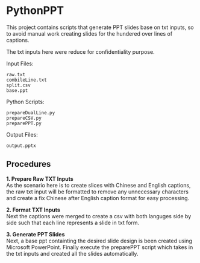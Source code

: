 # PythonPPT
This project contains scripts that generate PPT slides base on txt inputs, so to avoid manual work creating slides for the hundered over lines of captions.  

The txt inputs here were reduce for confidentiality purpose.

Input Files:  
```
raw.txt  
combileLine.txt  
split.csv  
base.ppt
```
Python Scripts:  
```
prepareDualLine.py  
prepareCSV.py  
preparePPT.py  
```
Output Files:   
```
output.pptx  
```

## Procedures
__1. Prepare Raw TXT Inputs__  
As the scenario here is to create slices with Chinese and English captions, the raw txt input will be formatted to remove any unnecessary characters and create a fix Chinese after English caption format for easy processing.  

__2. Format TXT Inputs__  
Next the captions were merged to create a csv with both languges side by side such that each line represents a slide in txt form.

__3. Generate PPT Slides__  
Next, a base ppt containting the desired slide design is been created using Microsoft PowerPoint. Finally execute the preparePPT script which takes in the txt inputs and created all the slides automatically.
